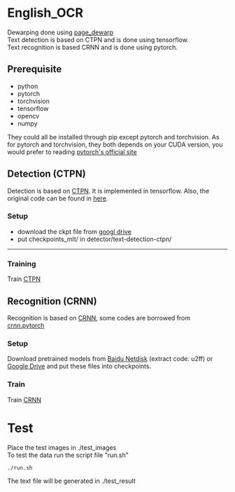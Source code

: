 # English_OCR
 
Dewarping done using [page_dewarp](https://github.com/mzucker/page_dewarp) <br>
Text detection is based on CTPN and is done using tensorflow.<br>
Text recognition is based CRNN and is done using pytorch. <br>

## Prerequisite

- python
- pytorch
- torchvision
- tensorflow
- opencv
- numpy


They could all be installed through pip except pytorch and torchvision. As for pytorch and torchvision, 
they both depends on your CUDA version, you would prefer to reading [pytorch's official site](https://pytorch.org/)


## Detection (CTPN)
Detection is based on [CTPN](https://arxiv.org/abs/1609.03605). It is implemented in tensorflow. Also, the original code can be found in [here](https://github.com/eragonruan/text-detection-ctpn/tree/banjin-dev). 


### Setup
- download the ckpt file from [googl drive](https://drive.google.com/file/d/1HcZuB_MHqsKhKEKpfF1pEU85CYy4OlWO/view?usp=sharing)
- put checkpoints_mlt/ in detector/text-detection-ctpn/

***
### Training
Train [CTPN](./detector/README.md) 

## Recognition (CRNN)
Recognition is based on [CRNN](http://arxiv.org/abs/1507.05717), some codes are borrowed from
[crnn.pytorch](https://github.com/meijieru/crnn.pytorch)

### Setup

Download pretrained models from [Baidu Netdisk](https://pan.baidu.com/s/1yllO9hBF8TgChHJ7i3WobA) (extract code: u2ff) or [Google Drive](https://drive.google.com/open?id=1hRr9v9ky4VGygToFjLD9Cd-9xan43qID)
and put these files into checkpoints.


### Train 
Train [CRNN](./train_code/train_crnn/readme.md)  

# Test
Place the test images in ./test_images<br>
To test the data run the script file "run.sh"<br>
```shell
./run.sh
```
The text file will be generated in ./test_result
